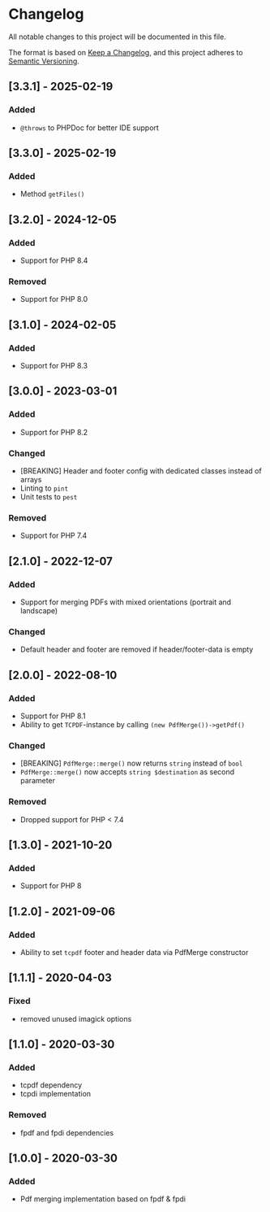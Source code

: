 # Changelog
All notable changes to this project will be documented in this file.

The format is based on [Keep a Changelog](https://keepachangelog.com/en/1.0.0/),
and this project adheres to [Semantic Versioning](https://semver.org/spec/v2.0.0.html).


## [3.3.1] - 2025-02-19
### Added
- `@throws` to PHPDoc for better IDE support

## [3.3.0] - 2025-02-19
### Added
- Method `getFiles()`

## [3.2.0] - 2024-12-05
### Added
- Support for PHP 8.4

### Removed
- Support for PHP 8.0

## [3.1.0] - 2024-02-05
### Added
- Support for PHP 8.3

## [3.0.0] - 2023-03-01
### Added
- Support for PHP 8.2

### Changed
- [BREAKING] Header and footer config with dedicated classes instead of arrays
- Linting to `pint`
- Unit tests to `pest`

### Removed
- Support for PHP 7.4

## [2.1.0] - 2022-12-07
### Added
- Support for merging PDFs with mixed orientations (portrait and landscape)

### Changed
- Default header and footer are removed if header/footer-data is empty

## [2.0.0] - 2022-08-10
### Added
- Support for PHP 8.1
- Ability to get `TCPDF`-instance by calling `(new PdfMerge())->getPdf()`

### Changed
- [BREAKING] `PdfMerge::merge()` now returns `string` instead of `bool`
- `PdfMerge::merge()` now accepts `string $destination` as second parameter

### Removed
- Dropped support for PHP < 7.4

## [1.3.0] - 2021-10-20
### Added
- Support for PHP 8

## [1.2.0] - 2021-09-06
### Added
- Ability to set `tcpdf` footer and header data via PdfMerge constructor

## [1.1.1] - 2020-04-03
### Fixed
- removed unused imagick options

## [1.1.0] - 2020-03-30
### Added
- tcpdf dependency
- tcpdi implementation

### Removed
- fpdf and fpdi dependencies

## [1.0.0] - 2020-03-30

### Added
- Pdf merging implementation based on fpdf & fpdi
